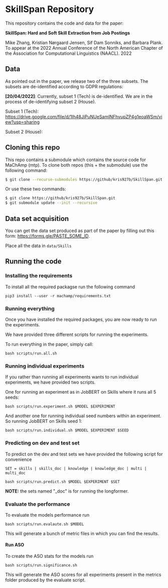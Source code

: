 # SkillSpan Repository
This repository contains the code and data for the paper:

__SkillSpan: Hard and Soft Skill Extraction from Job Postings__

Mike Zhang, Kristian Nørgaard Jensen, Sif Dam Sonniks, and Barbara Plank. To appear at the 2022 Annual Conference of the North American Chapter of the Association for Computational Linguistics (NAACL). 2022

## Data

As pointed out in the paper, we release two of the three subsets. The subsets are de-identified according to GDPR regulations:

__[20/04/2022]__: Currently, subset 1 (Tech) is de-identified. We are in the process of de-identifying subset 2 (House).

Subset 1 (Tech): https://drive.google.com/file/d/1Ih48JiPuNUeSamINFhvupZP4g1eoaWSm/view?usp=sharing

Subset 2 (House): 

## Cloning this repo

This repo contains a submodule which contains the source code for MaChAmp (mtp). 
To clone both repos (this + the submodule) use the following command:

```bash
$ git clone --recurse-submodules https://github/kris927b/SkillSpan.git
```

Or use these two commands:

```bash
$ git clone https://github/kris927b/SkillSpan.git 
$ git submodule update --init --recursive
```

## Data set acquisition

You can get the data set produced as part of the paper by filling out this form: https://forms.gle/PASTE_SOME_ID.

Place all the data in `data/Skills`

## Running the code

### Installing the requirements

To install all the required packagse run the following command

```
pip3 install --user -r machamp/requirements.txt
```

### Running everything

Once you have installed the required packages, you are now ready to run the experiments. 

We have provided three different scripts for running the experiments. 

To run everything in the paper, simply call:

```
bash scripts/run.all.sh
```

### Running individual experiments

If you rather than running all experiments wants to run individual experiments, we have provided two scripts. 

One for running an experiment as in JobBERT on Skills where it runs all 5 seeds:

```
bash scripts/run.experiment.sh $MODEL $EXPERIMENT
```

And another one for running individual seed numbers within an experiment. So running JobBERT on Skills seed 1:

```
bash scripts/run.individual.sh $MODEL $EXPERIMENT $SEED
```

### Predicting on dev and test set

To predict on the dev and test sets we have provided the following script for convenience

```
SET = skills | skills_doc | knowledge | knowledge_doc | multi | multi_doc

bash scripts/run.predict.sh $MODEL $EXPERIMENT $SET
```

**NOTE:** the sets named "_doc" is for running the longformer.


### Evaluate the performance

To evaluate the models performance run 

```
bash scripts/run.evalaute.sh $MODEL
```

This will generate a bunch of metric files in which you can find the results.

#### Run ASO 

To create the ASO stats for the models run

```
bash scripts/run.significance.sh
```

This will generate the ASO scores for all experiments present in the metrics folder produced by the evaluate script. 


